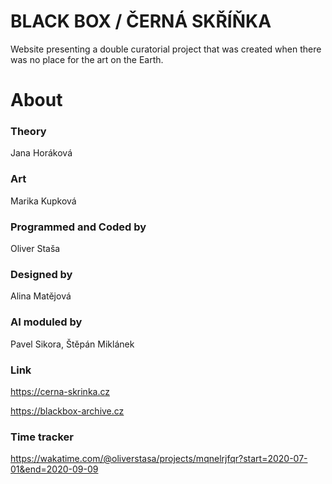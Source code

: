 # BLACK BOX / ČERNÁ SKŘÍŇKA
Website presenting a double curatorial project that was created when there was no place for the art on the Earth.


# About
### Theory
Jana Horáková


### Art
Marika Kupková


### Programmed and Coded by 
Oliver Staša


### Designed by
Alina Matějová


### AI moduled by
Pavel Sikora, Štěpán Miklánek


### Link
https://cerna-skrinka.cz

https://blackbox-archive.cz


### Time tracker
https://wakatime.com/@oliverstasa/projects/mqnelrjfqr?start=2020-07-01&end=2020-09-09
